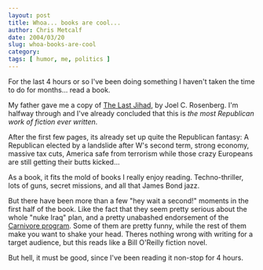 ```yaml
---
layout: post
title: Whoa... books are cool...
author: Chris Metcalf
date: 2004/03/20
slug: whoa-books-are-cool
category: 
tags: [ humor, me, politics ]
---
```


For the last 4 hours or so I've been doing something I haven't taken the time to do for months... read a book.

My father gave me a copy of  <a href="http://www.amazon.com/exec/obidos/tg/detail/-/0765307154/002-2060552-7974423?v=glance">The Last Jihad</a>, by Joel C. Rosenberg. I'm halfway through and I've already concluded that this is <em>the most Republican work of fiction ever written</em>.

After the first few pages, its already set up quite the Republican fantasy: A Republican elected by a landslide after W's second term, strong economy, massive tax cuts, America safe from terrorism while those crazy Europeans are still getting their butts kicked...

As a book, it fits the mold of books I really enjoy reading. Techno-thriller, lots of guns, secret missions, and all that James Bond jazz.

But there have been more than a few "hey wait a second!" moments in the first half of the book. Like the fact that they seem pretty serious about the whole "nuke Iraq" plan, and a pretty unabashed endorsement of the <a href="http://www.epic.org/privacy/carnivore/">Carnivore program</a>. Some of them are pretty funny, while the rest of them make you want to shake your head. Theres nothing wrong with writing for a target audience, but this reads like a Bill O'Reilly fiction novel.

But hell, it must be good, since I've been reading it non-stop for 4 hours.
